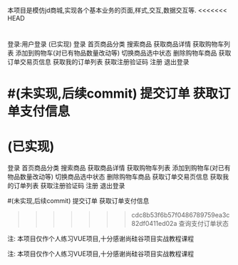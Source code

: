 # 
本项目是模仿jd商城,实现各个基本业务的页面,样式,交互,数据交互等.
<<<<<<< HEAD
# 
登录:用户登录
(已实现)
登录 
首页商品分类 
搜索商品 
获取商品详情 
获取购物车列表 
添加到购物车(对已有物品数量改动等) 
切换商品选中状态 
删除购物车商品 
获取订单交易页信息 
获取我的订单列表 
获取注册验证码 
注册 
退出登录

#(未实现,后续commit) 
提交订单 
获取订单支付信息 
=======
# (已实现)
登录
首页商品分类
搜索商品
获取商品详情
获取购物车列表
添加到购物车(对已有物品数量改动等)
切换商品选中状态
删除购物车商品
获取订单交易页信息
获取我的订单列表
获取注册验证码
注册
退出登录

#(未实现,后续commit)
提交订单
获取订单支付信息
>>>>>>> cdc8b53f6b57f0486789759ea3c82df0411ed02a
查询支付订单状态

注: 本项目仅作个人练习VUE项目,十分感谢尚硅谷项目实战教程课程

注:
本项目仅作个人练习VUE项目,十分感谢尚硅谷项目实战教程课程
